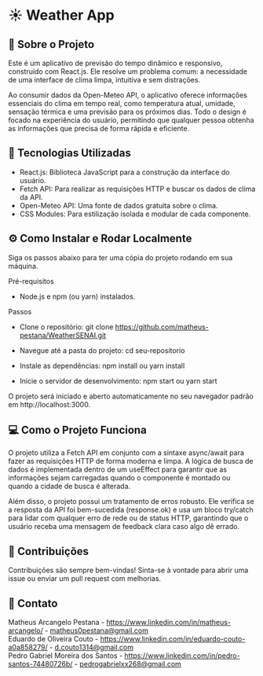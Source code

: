 # ☀️ Weather App

## 📝 Sobre o Projeto
Este é um aplicativo de previsão do tempo dinâmico e responsivo, construído com React.js. Ele resolve um problema comum: a necessidade de uma interface de clima limpa, intuitiva e sem distrações.

Ao consumir dados da Open-Meteo API, o aplicativo oferece informações essenciais do clima em tempo real, como temperatura atual, umidade, sensação térmica e uma previsão para os próximos dias. Todo o design é focado na experiência do usuário, permitindo que qualquer pessoa obtenha as informações que precisa de forma rápida e eficiente.

## 🚀 Tecnologias Utilizadas
- React.js: Biblioteca JavaScript para a construção da interface do usuário.
- Fetch API: Para realizar as requisições HTTP e buscar os dados de clima da API.
- Open-Meteo API: Uma fonte de dados gratuita sobre o clima.
- CSS Modules: Para estilização isolada e modular de cada componente.

## ⚙️ Como Instalar e Rodar Localmente
Siga os passos abaixo para ter uma cópia do projeto rodando em sua máquina.

Pré-requisitos
- Node.js e npm (ou yarn) instalados.

Passos
- Clone o repositório:
git clone https://github.com/matheus-pestana/WeatherSENAI.git

- Navegue até a pasta do projeto:
cd seu-repositorio

- Instale as dependências:
npm install
ou
yarn install

- Inicie o servidor de desenvolvimento:
npm start
ou
yarn start

O projeto será iniciado e aberto automaticamente no seu navegador padrão em http://localhost:3000.

## 💻 Como o Projeto Funciona
O projeto utiliza a Fetch API em conjunto com a sintaxe async/await para fazer as requisições HTTP de forma moderna e limpa. A lógica de busca de dados é implementada dentro de um useEffect para garantir que as informações sejam carregadas quando o componente é montado ou quando a cidade de busca é alterada.

Além disso, o projeto possui um tratamento de erros robusto. Ele verifica se a resposta da API foi bem-sucedida (response.ok) e usa um bloco try/catch para lidar com qualquer erro de rede ou de status HTTP, garantindo que o usuário receba uma mensagem de feedback clara caso algo dê errado.

## 🤝 Contribuições
Contribuições são sempre bem-vindas! Sinta-se à vontade para abrir uma issue ou enviar um pull request com melhorias.

## 📧 Contato
Matheus Arcangelo Pestana - https://www.linkedin.com/in/matheus-arcangelo/ - matheus0pestana@gmail.com  
Eduardo de Oliveira Couto - https://www.linkedin.com/in/eduardo-couto-a0a858279/ - d.couto1314@gmail.com  
Pedro Gabriel Moreira dos Santos - https://www.linkedin.com/in/pedro-santos-74480726b/ - pedrogabrielxx268@gmail.com
